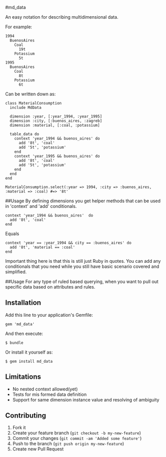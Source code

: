 #md_data

An easy notation for describing multidimensional data.

For example:

```
1994      
  BuenosAires
    Coal
      19t
    Potassium
      5t
1995 
  BuenosAires
    Coal  
      8t
    Potassium
      6t
```

Can be written down as:

```
class MaterialConsumption
  include MdData

  dimension :year, [:year_1994, :year_1995]
  dimension :city, [:buenos_aires, :zagreb]
  dimension :material, [:coal, :potassium]

  table_data do
    context 'year_1994 && buenos_aires' do
      add '8t', 'coal'
      add '5t', 'potassium'
    end
    context 'year_1995 && buenos_aires' do
      add '8t', 'coal'
      add '5t', 'potassium'
    end
  end
end

MaterialConsumption.select(:year => 1994, :city => :buenos_aires, :material => :coal) #=> '8t'
```
##Usage
By defining dimensions you get helper methods that can be used in 'context' and 'add' conditionals.

```
context 'year_1994 && buenos_aires'  do
  add '8t', 'coal'
end
```

Equals

```
context 'year == :year_1994 && city == :buenos_aires' do
  add '8t', 'material == :coal'
end
```

Important thing here is that this is still just Ruby in quotes. You can add any conditionals that you need
while you still have basic scenario covered and simplified.

##Usage
For any type of ruled based querying, when you want to pull out specific data based on attributes and rules.

## Installation

Add this line to your application's Gemfile:

    gem 'md_data'

And then execute:

    $ bundle

Or install it yourself as:

    $ gem install md_data

## Limitations

* No nested context allowed(yet)
* Tests for mis formed data definition
* Support for same dimension instance value and resolving of ambiguity

## Contributing

1. Fork it
2. Create your feature branch (`git checkout -b my-new-feature`)
3. Commit your changes (`git commit -am 'Added some feature'`)
4. Push to the branch (`git push origin my-new-feature`)
5. Create new Pull Request
